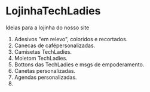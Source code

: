 # LojinhaTechLadies
Ideias para a lojinha do nosso site
1. Adesivos "em relevo", coloridos e recortados.
2. Canecas de cafépersonalizadas.
3. Camisetas TechLadies.
4. Moletom TechLadies.
5.  Bottons das TechLadies e msgs de empoderamento.
6. Canetas personalizadas.
7.  Agendas personalizadas.
8.
